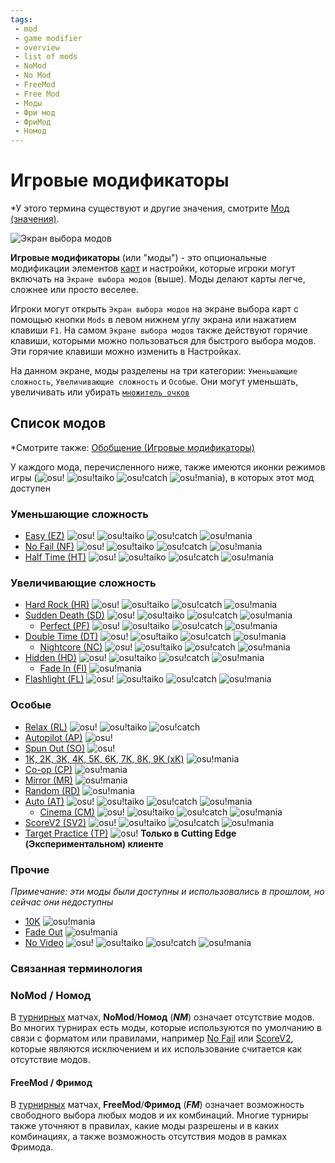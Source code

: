 ```yaml
---
tags:
 - mod
 - game modifier
 - overview
 - list of mods
 - NoMod
 - No Mod
 - FreeMod
 - Free Mod
 - Моды
 - Фри мод
 - ФриМод
 - Номод
---
```


# Игровые модификаторы

*У этого термина существуют и другие значения, смотрите [Мод (значения)](/wiki/Disambiguation/Mod).

![Экран выбора модов](img/mod-selection-screen.jpg "сравнение экранов выбора модов для режимов osu!(сверху-слева), osu!taiko(сверху-справа), osu!catch(снизу-слева), и osu!mania(снизу-справа)")

**Игровые модификаторы** (или "моды") - это опциональные модификации элементов [карт](/wiki/Beatmap) и настройки, которые игроки могут включать на `Экране выбора модов` (выше). Моды делают карты легче, сложнее или просто веселее.

Игроки могут открыть `Экран выбора модов` на экране выбора карт с помощью кнопки `Mods` в левом нижнем углу экрана или нажатием клавиши `F1`. На самом `Экране выбора модов` также действуют горячие клавиши, которыми можно пользоваться для быстрого выбора модов. Эти горячие клавиши можно изменить в Настройках.

На данном экране, моды разделены на три категории: `Уменьшающие сложность`, `Увеличивающие сложность` и `Особые`. Они могут уменьшать, увеличивать или убирать [`множитель очков`](/wiki/Game_modifier/Score_multiplier)

## Список модов

*Смотрите также: [Обобщение (Игровые модификаторы)](/wiki/Game_modifier/Summary)

У каждого мода, перечисленного ниже, также имеются иконки режимов игры (![][osu!] ![][osu!taiko] ![][osu!catch] ![][osu!mania]), в которых этот мод доступен

### Уменьшающие сложность

- [Easy (EZ)](/wiki/Game_modifier/Easy) ![][osu!] ![][osu!taiko] ![][osu!catch] ![][osu!mania]
- [No Fail (NF)](/wiki/Game_modifier/No_Fail) ![][osu!] ![][osu!taiko] ![][osu!catch] ![][osu!mania]
- [Half Time (HT)](/wiki/Game_modifier/Half_Time) ![][osu!] ![][osu!taiko] ![][osu!catch] ![][osu!mania]

### Увеличивающие сложность

- [Hard Rock (HR)](/wiki/Game_modifier/Hard_Rock) ![][osu!] ![][osu!taiko] ![][osu!catch] ![][osu!mania]
- [Sudden Death (SD)](/wiki/Game_modifier/Sudden_Death) ![][osu!] ![][osu!taiko] ![][osu!catch] ![][osu!mania]
  - [Perfect (PF)](/wiki/Game_modifier/Perfect) ![][osu!] ![][osu!taiko] ![][osu!catch] ![][osu!mania]
- [Double Time (DT)](/wiki/Game_modifier/Double_Time) ![][osu!] ![][osu!taiko] ![][osu!catch] ![][osu!mania]
  - [Nightcore (NC)](/wiki/Game_modifier/Nightcore) ![][osu!] ![][osu!taiko] ![][osu!catch] ![][osu!mania]
- [Hidden (HD)](/wiki/Game_modifier/Hidden) ![][osu!] ![][osu!taiko] ![][osu!catch] ![][osu!mania]
  - [Fade In (FI)](/wiki/Game_modifier/Fade_In) ![][osu!mania]
- [Flashlight (FL)](/wiki/Game_modifier/Flashlight) ![][osu!] ![][osu!taiko] ![][osu!catch] ![][osu!mania]

### Особые

- [Relax (RL)](/wiki/Game_modifier/Relax) ![][osu!] ![][osu!taiko] ![][osu!catch]
- [Autopilot (AP)](/wiki/Game_modifier/Autopilot) ![][osu!]
- [Spun Out (SO)](/wiki/Game_modifier/Spun_Out) ![][osu!]
- [1K, 2K, 3K, 4K, 5K, 6K, 7K, 8K, 9K (xK)](/wiki/Game_modifier/xK) ![][osu!mania]
- [Co-op (CP)](/wiki/Game_modifier/Co-op) ![][osu!mania]
- [Mirror (MR)](/wiki/Game_modifier/Mirror) ![][osu!mania]
- [Random (RD)](/wiki/Game_modifier/Random) ![][osu!mania]
- [Auto (AT)](/wiki/Game_modifier/Auto) ![][osu!] ![][osu!taiko] ![][osu!catch] ![][osu!mania]
  - [Cinema (CM)](/wiki/Game_modifier/Cinema) ![][osu!] ![][osu!taiko] ![][osu!catch] ![][osu!mania]
- [ScoreV2 (SV2)](/wiki/Game_modifier/ScoreV2) ![][osu!] ![][osu!taiko] ![][osu!catch] ![][osu!mania]
- [Target Practice (TP)](/wiki/Game_modifier/Target_Practice) ![][osu!] **Только в Cutting Edge (Экспериментальном) клиенте**

### Прочие

*Примечание: эти моды были доступны и использовались в прошлом, но сейчас они недоступны*

- [10K](/wiki/Game_modifier/10K) ![][osu!mania]
- [Fade Out](/wiki/Game_modifier/Fade_Out) ![][osu!mania]
- [No Video](/wiki/Game_modifier/No_Video) ![][osu!] ![][osu!taiko] ![][osu!catch] ![][osu!mania]

### Связанная терминология

### NoMod / Номод

В [турнирных](/wiki/Tournaments) матчах, **NoMod**/**Номод** (***NM***) означает отсутствие модов. Во многих турнирах есть моды, которые используются по умолчанию в связи с форматом или правилами, например [No Fail](/wiki/Game_modifier/No_Fail) или [ScoreV2](/wiki/Game_modifier/ScoreV2), которые являются исключением и их использование считается как отсутствие модов.

#### FreeMod / Фримод

В [турнирных](/wiki/Tournaments) матчах, **FreeMod**/**Фримод** (***FM***) означает возможность свободного выбора любых модов и их комбинаций. Многие турниры также уточняют в правилах, какие моды разрешены и в каких комбинациях, а также возможность отсутствия модов в рамках Фримода.

[osu!]: /wiki/shared/mode/osu.png "osu!"
[osu!taiko]: /wiki/shared/mode/taiko.png "osu!taiko"
[osu!catch]: /wiki/shared/mode/catch.png "osu!catch"
[osu!mania]: /wiki/shared/mode/mania.png "osu!mania"
